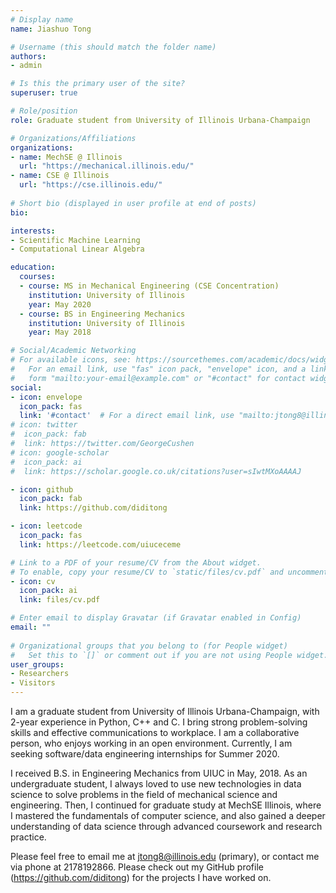 ```yaml
---
# Display name
name: Jiashuo Tong

# Username (this should match the folder name)
authors:
- admin

# Is this the primary user of the site?
superuser: true

# Role/position
role: Graduate student from University of Illinois Urbana-Champaign

# Organizations/Affiliations
organizations:
- name: MechSE @ Illinois
  url: "https://mechanical.illinois.edu/"
- name: CSE @ Illinois
  url: "https://cse.illinois.edu/"
  
# Short bio (displayed in user profile at end of posts)
bio: 

interests:
- Scientific Machine Learning
- Computational Linear Algebra

education:
  courses:
  - course: MS in Mechanical Engineering (CSE Concentration)
    institution: University of Illinois
    year: May 2020
  - course: BS in Engineering Mechanics
    institution: University of Illinois
    year: May 2018

# Social/Academic Networking
# For available icons, see: https://sourcethemes.com/academic/docs/widgets/#icons
#   For an email link, use "fas" icon pack, "envelope" icon, and a link in the
#   form "mailto:your-email@example.com" or "#contact" for contact widget.
social:
- icon: envelope
  icon_pack: fas
  link: '#contact'  # For a direct email link, use "mailto:jtong8@illinois.edu".
# icon: twitter
#  icon_pack: fab
#  link: https://twitter.com/GeorgeCushen
# icon: google-scholar
#  icon_pack: ai
#  link: https://scholar.google.co.uk/citations?user=sIwtMXoAAAAJ

- icon: github
  icon_pack: fab
  link: https://github.com/diditong

- icon: leetcode
  icon_pack: fas
  link: https://leetcode.com/uiuceceme

# Link to a PDF of your resume/CV from the About widget.
# To enable, copy your resume/CV to `static/files/cv.pdf` and uncomment the lines below.  
- icon: cv
  icon_pack: ai
  link: files/cv.pdf

# Enter email to display Gravatar (if Gravatar enabled in Config)
email: ""
  
# Organizational groups that you belong to (for People widget)
#   Set this to `[]` or comment out if you are not using People widget.  
user_groups:
- Researchers
- Visitors
---
```


I am a graduate student from University of Illinois Urbana-Champaign, with 2-year experience in Python, C++ and C. I bring strong problem-solving skills and effective communications to workplace. I am a collaborative person, who enjoys working in an open environment. Currently, I am seeking software/data engineering internships for Summer 2020.

I received B.S. in Engineering Mechanics from UIUC in May, 2018. As an undergraduate student, I always loved to use new technologies in data science to solve problems in the field of mechanical science and engineering. Then, I continued for graduate study at MechSE Illinois, where I mastered the fundamentals of computer science, and also gained a deeper understanding of data science  through advanced coursework and research practice.

Please feel free to email me at jtong8@illinois.edu (primary), or contact me via phone at 2178192866. Please check out my GitHub profile (https://github.com/diditong) for the projects I have worked on.
